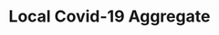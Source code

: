 ---
title: Local Covid-19 Aggregate
description: I built this tool during the pandemic to easily track coronavirus totals in my state and county. It is built with Vue.js and tailwind.css.
siteLink: https://covid-19.adambailey.io/
github: https://github.com/Owlnofeathers/covid-19
---